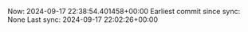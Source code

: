 Now: 2024-09-17 22:38:54.401458+00:00 Earliest commit since sync: None Last sync: 2024-09-17 22:02:26+00:00
